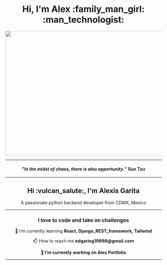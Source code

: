<div align="center">
<h1>Hi, I'm Alex :family_man_girl: :man_technologist:</h1>
<img  width="600" height="400" src="https://i.postimg.cc/fyF7dq8X/Alex-Greta-portada.jpg?raw=true">
<hr>
    <h4 >"<em>In the midst of chaos, there is also opportunity.</em>"
      <span align="center">Sun Tzu </span>
    </h4>
<hr>
<h2>Hi :vulcan_salute:, I'm Alexis Garita</h2>
<p>A passionate python backend developer from CDMX, Mexico</p>
<hr>
<h3>I love to code and take on challenges</h3>
  <div>
    <!--<p>👨‍🎓 I’m currently studying <strong>React</strong>  </p> -->
    <p>🌱 I’m currently learning <strong>React, Django_REST_framework, Tailwind</strong></p>
    <p>📫 How to reach me <strong>edgaring19998@gmail.com<strong></p>
    <p>🔭 I’m currently working on <strong>Alex Portfolio</strong></p>
  </div>
</div>
<hr>



<!--
**Alex420s/Alex420s** is a ✨ _special_ ✨ repository because its `README.md` (this file) appears on your GitHub profile.

Here are some ideas to get you started:

- 🔭 I’m currently working on ...
- 🌱 I’m currently learning ...
- 👯 I’m looking to collaborate on ...
- 🤔 I’m looking for help with ...
- 💬 Ask me about ...
- 📫 How to reach me: ...
- 😄 Pronouns: ...
- ⚡ Fun fact: ...
-->
